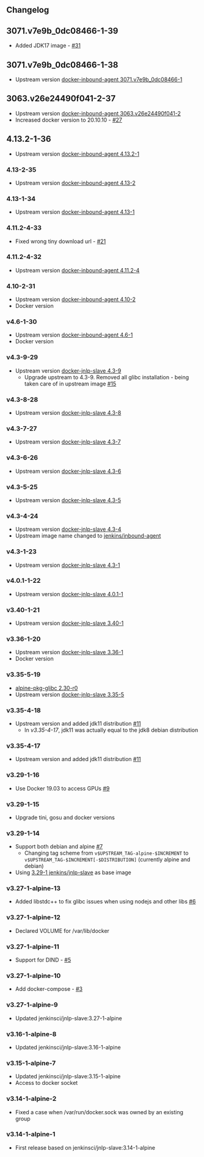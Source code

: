 ## Changelog

## 3071.v7e9b_0dc08466-1-39
* Added JDK17 image - [#31](https://github.com/odavid/jenkins-jnlp-slave/pull/31)

## 3071.v7e9b_0dc08466-1-38
* Upstream version [docker-inbound-agent 3071.v7e9b_0dc08466-1](https://github.com/jenkinsci/docker-inbound-agent/releases/tag/3071.v7e9b_0dc08466-1)

## 3063.v26e24490f041-2-37
* Upstream version [docker-inbound-agent 3063.v26e24490f041-2](https://github.com/jenkinsci/docker-inbound-agent/releases/tag/3063.v26e24490f041-2)
* Increased docker version to 20.10.10 - [#27](https://github.com/odavid/jenkins-jnlp-slave/pull/27)

## 4.13.2-1-36
* Upstream version [docker-inbound-agent 4.13.2-1](https://github.com/jenkinsci/docker-inbound-agent/releases/tag/4.13.2-1)

### 4.13-2-35
* Upstream version [docker-inbound-agent 4.13-2](https://github.com/jenkinsci/docker-inbound-agent/releases/tag/4.13-2)

### 4.13-1-34
* Upstream version [docker-inbound-agent 4.13-1](https://github.com/jenkinsci/docker-inbound-agent/releases/tag/4.13-1)

### 4.11.2-4-33
* Fixed wrong tiny download url - [#21](https://github.com/odavid/jenkins-jnlp-slave/pull/21)

### 4.11.2-4-32
* Upstream version [docker-inbound-agent 4.11.2-4](https://github.com/jenkinsci/docker-inbound-agent/releases/tag/4.11.2-4)

### 4.10-2-31
* Upstream version [docker-inbound-agent 4.10-2](https://github.com/jenkinsci/docker-inbound-agent/releases/tag/4.10-2)
* Docker version

### v4.6-1-30
* Upstream version [docker-inbound-agent 4.6-1](https://github.com/jenkinsci/docker-inbound-agent/releases/tag/4.6-1)
* Docker version

### v4.3-9-29
* Upstream version [docker-jnlp-slave 4.3-9](https://github.com/jenkinsci/docker-jnlp-slave/releases/tag/4.3-9)
  * Upgrade upstream to 4.3-9. Removed all glibc installation - being taken care of in upstream image [#15](https://github.com/odavid/jenkins-jnlp-slave/pull/15)

### v4.3-8-28
* Upstream version [docker-jnlp-slave 4.3-8](https://github.com/jenkinsci/docker-jnlp-slave/releases/tag/4.3-8)

### v4.3-7-27
* Upstream version [docker-jnlp-slave 4.3-7](https://github.com/jenkinsci/docker-jnlp-slave/releases/tag/4.3-7)

### v4.3-6-26
* Upstream version [docker-jnlp-slave 4.3-6](https://github.com/jenkinsci/docker-jnlp-slave/releases/tag/4.3-6)

### v4.3-5-25
* Upstream version [docker-jnlp-slave 4.3-5](https://github.com/jenkinsci/docker-jnlp-slave/releases/tag/4.3-5)

### v4.3-4-24
* Upstream version [docker-jnlp-slave 4.3-4](https://github.com/jenkinsci/docker-jnlp-slave/releases/tag/4.3-4)
* Upstream image name changed to [jenkins/inbound-agent](https://hub.docker.com/r/jenkins/inbound-agent)

### v4.3-1-23
* Upstream version [docker-jnlp-slave 4.3-1](https://github.com/jenkinsci/docker-jnlp-slave/releases/tag/4.3-1)

### v4.0.1-1-22
* Upstream version [docker-jnlp-slave 4.0.1-1](https://github.com/jenkinsci/docker-jnlp-slave/releases/tag/4.0.1-1)

### v3.40-1-21
* Upstream version [docker-jnlp-slave 3.40-1](https://github.com/jenkinsci/docker-jnlp-slave/releases/tag/3.40-1)

### v3.36-1-20
* Upstream version [docker-jnlp-slave 3.36-1](https://github.com/jenkinsci/docker-jnlp-slave/releases/tag/3.36-1)
* Docker version

### v3.35-5-19
* [alpine-pkg-glibc 2.30-r0](https://github.com/sgerrand/alpine-pkg-glibc/releases/tag/2.30-r0)
* Upstream version [docker-jnlp-slave 3.35-5](https://github.com/jenkinsci/docker-jnlp-slave/releases/tag/3.35-5)

### v3.35-4-18
* Upstream version and added jdk11 distribution [#11](https://github.com/odavid/jenkins-jnlp-slave/pull/11)
  * In *v3.35-4-17*, jdk11 was actually equal to the jdk8 debian distribution

### v3.35-4-17
* Upstream version and added jdk11 distribution [#11](https://github.com/odavid/jenkins-jnlp-slave/pull/11)

### v3.29-1-16
* Use Docker 19.03 to access GPUs [#9](https://github.com/odavid/jenkins-jnlp-slave/issues/9)

### v3.29-1-15
* Upgrade tini, gosu and docker versions

### v3.29-1-14
* Support both debian and alpine [#7](https://github.com/odavid/jenkins-jnlp-slave/pull/7)
  * Changing tag scheme from `v$UPSTREAM_TAG-alpine-$INCREMENT` to `v$UPSTREAM_TAG-$INCREMENT[-$DISTRIBUTION]` (currently alpine and debian)
* Using [3.29-1 jenkins/jnlp-slave](https://hub.docker.com/r/jenkins/jnlp-slave/tags) as base image

### v3.27-1-alpine-13
* Added libstdc++ to fix glibc issues when using nodejs and other libs [#6](https://github.com/odavid/jenkins-jnlp-slave/pull/6)

### v3.27-1-alpine-12
* Declared VOLUME for /var/lib/docker

### v3.27-1-alpine-11
* Support for DIND - [#5](https://github.com/odavid/jenkins-jnlp-slave/pull/5)

### v3.27-1-alpine-10
* Add docker-compose - [#3](https://github.com/odavid/jenkins-jnlp-slave/pull/3)

### v3.27-1-alpine-9
* Updated jenkinsci/jnlp-slave:3.27-1-alpine

### v3.16-1-alpine-8
* Updated jenkinsci/jnlp-slave:3.16-1-alpine

### v3.15-1-alpine-7
* Updated jenkinsci/jnlp-slave:3.15-1-alpine
* Access to docker socket

### v3.14-1-alpine-2
* Fixed a case when /var/run/docker.sock was owned by an existing group

### v3.14-1-alpine-1
* First release based on jenkinsci/jnlp-slave:3.14-1-alpine